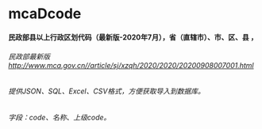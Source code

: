 # mcaDcode

#### 民政部县以上行政区划代码（最新版-2020年7月），省（直辖市）、市、区、县 ，

###### 民政部最新版 http://www.mca.gov.cn//article/sj/xzqh/2020/2020/20200908007001.html

###### 提供JSON、SQL、Excel、CSV格式，方便获取导入到数据库。

###### 字段：code、名称、上级code。
